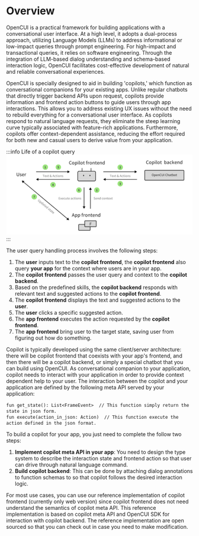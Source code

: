 # Overview

OpenCUI is a practical framework for building applications with a conversational user interface. At a high level, 
it adopts a dual-process approach, utilizing Language Models (LLMs) to address informational or low-impact queries
through prompt engineering. For high-impact and transactional queries, it relies on software engineering. 
Through the integration of LLM-based dialog understanding and schema-based interaction logic, 
OpenCUI facilitates cost-effective development of natural and reliable conversational experiences.

OpenCUI is specially designed to aid in building 'copilots,' which function as conversational companions for your
existing apps. Unlike regular chatbots that directly trigger backend APIs upon request, copilots provide information 
and frontend action buttons to guide users through app interactions. This allows you to address existing UX issues 
without the need to rebuild everything for a conversational user interface. As copilots respond to natural language
requests, they eliminate the steep learning curve typically associated with feature-rich applications. Furthermore, 
copilots offer context-dependent assistance, reducing the effort required for both new and casual users to derive
value from your application.

:::info Life of a copilot query
![How copilot works](/images/copilot/process.png)
:::

The user query handling process involves the following steps:
1. The **user** inputs text to the **copilot frontend**, the **copilot frontend** also query **your app** for 
   the context where users are in your app.
2. The **copilot frontend** passes the user query and context to the **copilot backend**.
3. Based on the predefined skills, the **copilot backend** responds with relevant text and suggested actions to the **copilot frontend**.
4. The **copilot frontend** displays the text and suggested actions to the **user**.
5. The **user** clicks a specific suggested action.
6. The **app frontend** executes the action requested by the **copilot frontend**.
7. The **app frontend** bring user to the target state, saving user from figuring out how do something.

Copilot is typically developed using the same client/server architecture: there will be copilot frontend that coexists
with your app's frontend, and then there will be a copilot backend, or simply a special chatbot that you can build 
using OpenCUI. As conversational companion to your application, copilot needs to interact with your application in 
order to provide context dependent help to your user. The interaction between the copilot and your application are
defined by the following meta API served by your application:
```
fun get_state(): List<FrameEvent>  // This function simply return the state in json form.
fun execute(action_in_json: Action)  // This function execute the action defined in the json format.
```
To build a copilot for your app, you just need to complete the follow two steps:
1. **Implement copilot meta API in your app**: You need to design the type system to describe the interaction state 
   and frontend action so that user can drive through natural language command.
2. **Build copilot backend**: This can be done by attaching dialog annotations to function schemas to so 
   that copilot follows the desired interaction logic.

For most use cases, you can use our reference implementation of copilot frontend (currently only web version) since 
copilot frontend does not need understand the semantics of copilot meta API. This reference implementation is based
on copilot meta API and OpenCUI SDK for interaction with copilot backend. The reference implementation are open 
sourced so that you can check out in case you need to make modification.  
